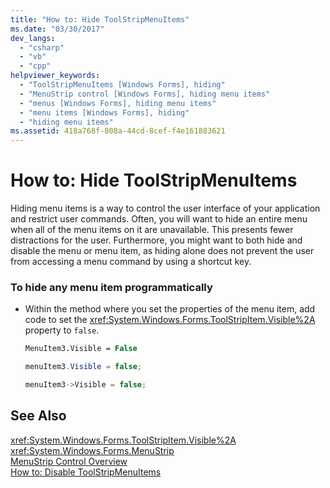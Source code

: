 ```yaml
---
title: "How to: Hide ToolStripMenuItems"
ms.date: "03/30/2017"
dev_langs: 
  - "csharp"
  - "vb"
  - "cpp"
helpviewer_keywords: 
  - "ToolStripMenuItems [Windows Forms], hiding"
  - "MenuStrip control [Windows Forms], hiding menu items"
  - "menus [Windows Forms], hiding menu items"
  - "menu items [Windows Forms], hiding"
  - "hiding menu items"
ms.assetid: 418a768f-808a-44cd-8cef-f4e161883621
---
```

# How to: Hide ToolStripMenuItems
Hiding menu items is a way to control the user interface of your application and restrict user commands. Often, you will want to hide an entire menu when all of the menu items on it are unavailable. This presents fewer distractions for the user. Furthermore, you might want to both hide and disable the menu or menu item, as hiding alone does not prevent the user from accessing a menu command by using a shortcut key.  
  
### To hide any menu item programmatically  
  
- Within the method where you set the properties of the menu item, add code to set the <xref:System.Windows.Forms.ToolStripItem.Visible%2A> property to `false`.  
  
  ```vb  
  MenuItem3.Visible = False  
  ```  
  
  ```csharp  
  menuItem3.Visible = false;  
  ```  
  
  ```cpp  
  menuItem3->Visible = false;  
  ```  
  
## See Also  
 <xref:System.Windows.Forms.ToolStripItem.Visible%2A>  
 <xref:System.Windows.Forms.MenuStrip>  
 [MenuStrip Control Overview](../../../../docs/framework/winforms/controls/menustrip-control-overview-windows-forms.md)  
 [How to: Disable ToolStripMenuItems](../../../../docs/framework/winforms/controls/how-to-disable-toolstripmenuitems.md)
